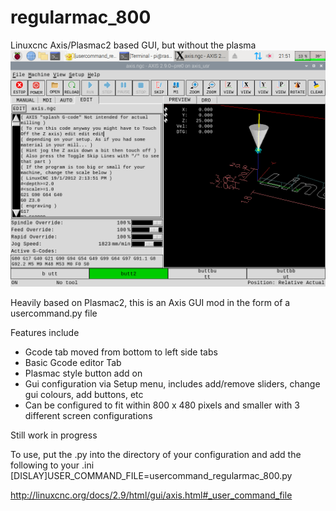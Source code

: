 # regularmac_800
Linuxcnc Axis/Plasmac2 based GUI, but without the plasma
<img src="/2022-10-09-215142_1024x768_scrot.png" >


Heavily based on Plasmac2, this is an Axis GUI mod in the form of a usercommand.py file

Features include

- Gcode tab moved from bottom to left side tabs
- Basic Gcode editor Tab
- Plasmac style button add on
- Gui configuration via Setup menu, includes add/remove sliders, change gui colours, add buttons, etc
- Can be configured to fit within 800 x 480 pixels and smaller with 3 different screen configurations 

Still work in progress

To use, put the .py into the directory of your configuration and add the following to your .ini
[DISLAY]USER_COMMAND_FILE=usercommand_regularmac_800.py

http://linuxcnc.org/docs/2.9/html/gui/axis.html#_user_command_file
